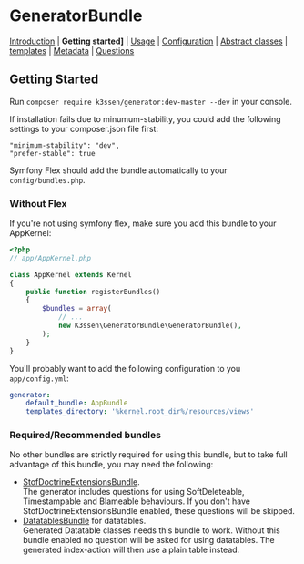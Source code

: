 GeneratorBundle
=====================

 [Introduction](introduction.md#generatorbundle)
| **Getting started]**
| [Usage](usage.md#generatorbundle)
| [Configuration](configuration.md#generatorbundle)
| [Abstract classes](abstract_classes.md#generatorbundle)
| [templates](templates.md#generatorbundle)
| [Metadata](metadata.md#generatorbundle)
| [Questions](questions.md#generatorbundle)


## Getting Started

Run `composer require k3ssen/generator:dev-master --dev` in your console. 

If installation fails due to minumum-stability, you could add the 
following settings to your composer.json file first:
    
    "minimum-stability": "dev",
    "prefer-stable": true 


Symfony Flex should add the bundle automatically to your `config/bundles.php`.

### Without Flex

If you're not using symfony flex, make sure you add this bundle to your AppKernel:

```php
<?php
// app/AppKernel.php

class AppKernel extends Kernel
{
    public function registerBundles()
    {
        $bundles = array(
            // ...
            new K3ssen\GeneratorBundle\GeneratorBundle(),
        );
    }
}
```

You'll probably want to add the following configuration to you `app/config.yml`:

```yaml
generator:
    default_bundle: AppBundle
    templates_directory: '%kernel.root_dir%/resources/views'
```


### Required/Recommended bundles

No other bundles are strictly required for using this bundle, but to
take full advantage of this bundle, you may need
the following:

- [StofDoctrineExtensionsBundle](http://symfony.com/doc/master/bundles/StofDoctrineExtensionsBundle/index.html).  
The generator includes questions for using SoftDeleteable, Timestampable and
Blameable behaviours. 
If you don't have StofDoctrineExtensionsBundle enabled, these questions will
be skipped.
- [DatatablesBundle](https://github.com/stwe/DatatablesBundle)
for datatables.  
Generated Datatable classes needs this bundle to work. Without this bundle enabled
no question will be asked for using datatables. The generated index-action will
then use a plain table instead.